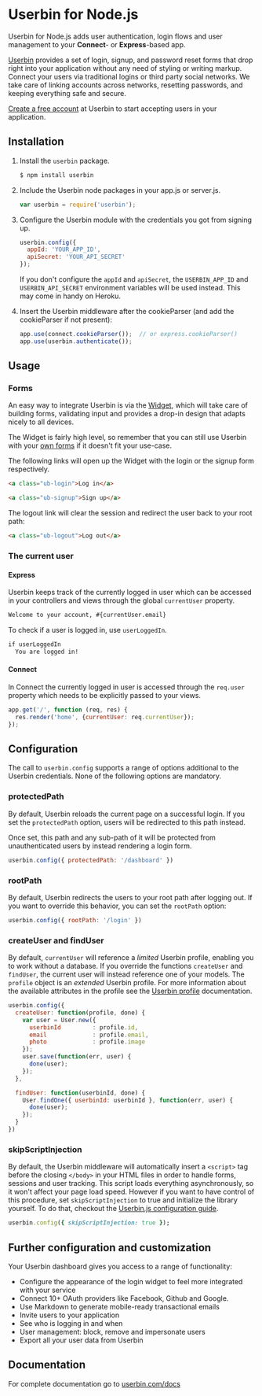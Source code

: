 Userbin for Node.js
===================

Userbin for Node.js adds user authentication, login flows and user management to your **Connect**- or **Express**-based app.

[Userbin](https://userbin.com) provides a set of login, signup, and password reset forms that drop right into your application without any need of styling or writing markup. Connect your users via traditional logins or third party social networks. We take care of linking accounts across networks, resetting passwords, and keeping everything safe and secure.

[Create a free account](https://userbin.com) at Userbin to start accepting users in your application.

Installation
------------

1. Install the `userbin` package.

    ```bash
    $ npm install userbin
    ```

1. Include the Userbin node packages in your app.js or server.js.

    ```javascript
    var userbin = require('userbin');
    ```

1. Configure the Userbin module with the credentials you got from signing up.

    ```javascript
    userbin.config({
      appId: 'YOUR_APP_ID',
      apiSecret: 'YOUR_API_SECRET'
    });
    ```

    If you don't configure the `appId` and `apiSecret`, the `USERBIN_APP_ID` and `USERBIN_API_SECRET` environment variables will be used instead. This may come in handy on Heroku.

1. Insert the Userbin middleware after the cookieParser (and add the cookieParser if not present):

    ```javascript
    app.use(connect.cookieParser());  // or express.cookieParser()
    app.use(userbin.authenticate());
    ```


Usage
-----

### Forms

An easy way to integrate Userbin is via the [Widget](https://userbin.com/docs/javascript#widget), which will take care of building forms, validating input and provides a drop-in design that adapts nicely to all devices.

The Widget is fairly high level, so remember that you can still use Userbin with your [own forms](https://userbin.com) if it doesn't fit your use-case.

The following links will open up the Widget with the login or the signup form respectively.

```html
<a class="ub-login">Log in</a>
```

```html
<a class="ub-signup">Sign up</a>
```

The logout link will clear the session and redirect the user back to your root path:

```html
<a class="ub-logout">Log out</a>
```


### The current user

#### Express

Userbin keeps track of the currently logged in user which can be accessed in your controllers and views through the global `currentUser` property.

```html
Welcome to your account, #{currentUser.email}
```

To check if a user is logged in, use `userLoggedIn`.

```html
if userLoggedIn
  You are logged in!
```

#### Connect

In Connect the currently logged in user is accessed through the `req.user` property which needs to be explicitly passed to your views.

```javascript
app.get('/', function (req, res) {
  res.render('home', {currentUser: req.currentUser});
});
```

Configuration
-------------

The call to `userbin.config` supports a range of options additional to the Userbin credentials. None of the following options are mandatory.

### protectedPath

By default, Userbin reloads the current page on a successful login. If you set the `protectedPath` option, users will be redirected to this path instead.

Once set, this path and any sub-path of it will be protected from unauthenticated users by instead rendering a login form.

```javascript
userbin.config({ protectedPath: '/dashboard' })
```

### rootPath

By default, Userbin redirects the users to your root path after logging out. If you want to override this behavior, you can set the `rootPath` option:

```javascript
userbin.config({ rootPath: '/login' })
```

### createUser and findUser

By default, `currentUser` will reference a *limited* Userbin profile, enabling you to work without a database. If you override the functions `createUser` and `findUser`, the current user will instead reference one of your models. The `profile` object is an *extended* Userbin profile. For more information about the available attributes in the profile see the [Userbin profile](https://userbin.com/docs/concepts) documentation.

```javascript
userbin.config({
  createUser: function(profile, done) {
    var user = User.new({
      userbinId         : profile.id,
      email             : profile.email,
      photo             : profile.image
    });
    user.save(function(err, user) {
      done(user);
    });
  },

  findUser: function(userbinId, done) {
    User.findOne({ userbinId: userbinId }, function(err, user) {
      done(user);
    });
  }
})
```

### skipScriptInjection

By default, the Userbin middleware will automatically insert a `<script>` tag before the closing `</body>` in your HTML files in order to handle forms, sessions and user tracking. This script loads everything asynchronously, so it won't affect your page load speed. However if you want to have control of this procedure, set `skipScriptInjection` to true and initialize the library yourself. To do that, checkout the [Userbin.js configuration guide](https://userbin.com/docs/javascript#configuration).

```ruby
userbin.config({ skipScriptInjection: true });
```


Further configuration and customization
---------------------------------------

Your Userbin dashboard gives you access to a range of functionality:

- Configure the appearance of the login widget to feel more integrated with your service
- Connect 10+ OAuth providers like Facebook, Github and Google.
- Use Markdown to generate mobile-ready transactional emails
- Invite users to your application
- See who is logging in and when
- User management: block, remove and impersonate users
- Export all your user data from Userbin


Documentation
-------------
For complete documentation go to [userbin.com/docs](https://userbin.com/docs)
